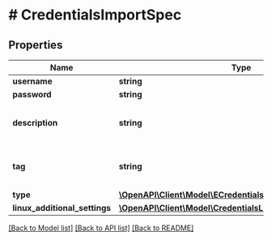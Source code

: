 # # CredentialsImportSpec

## Properties

Name | Type | Description | Notes
------------ | ------------- | ------------- | -------------
**username** | **string** | User name. |
**password** | **string** | Password. | [optional]
**description** | **string** | Description of the credentials record. | [optional]
**tag** | **string** | Tag used to identify the credentials record. |
**type** | [**\OpenAPI\Client\Model\ECredentialsType**](ECredentialsType.md) |  |
**linux_additional_settings** | [**\OpenAPI\Client\Model\CredentialsLinuxSettingsImportModel**](CredentialsLinuxSettingsImportModel.md) |  | [optional]

[[Back to Model list]](../../README.md#models) [[Back to API list]](../../README.md#endpoints) [[Back to README]](../../README.md)
